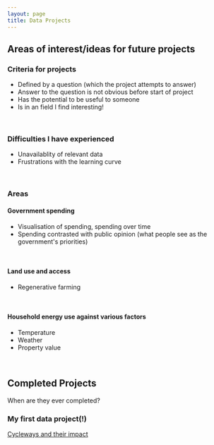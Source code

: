 ```yaml
---
layout: page
title: Data Projects
---
```

## Areas of interest/ideas for future projects
### Criteria for projects
* Defined by a question (which the project attempts to answer)
* Answer to the question is not obvious before start of project
* Has the potential to be useful to someone
* Is in an field I find interesting!
<br>

### Difficulties I have experienced
* Unavailablity of relevant data
* Frustrations with the learning curve
<br>

### Areas
#### Government spending
* Visualisation of spending, spending over time
* Spending contrasted with public opinion (what people see as the government's priorities)
<br>

#### Land use and access
* Regenerative farming
<br>

#### Household energy use against various factors
* Temperature
* Weather
* Property value
<br>

## Completed Projects
When are they ever completed?
<br>

### My first data project(!)
[Cycleways and their impact](https://nbviewer.jupyter.org/github/phtevegibson/data-projects/blob/main/notebooks/Cycleways%20and%20their%20impact.ipynb)


